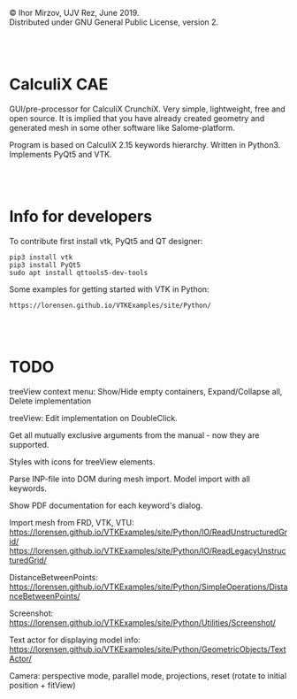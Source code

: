 © Ihor Mirzov, UJV Rez, June 2019.  
Distributed under GNU General Public License, version 2.

<br/><br/>



# CalculiX CAE

GUI/pre-processor for CalculiX CrunchiX. Very simple, lightweight, free and open source. It is implied that you have already created geometry and generated mesh in some other software like Salome-platform.

Program is based on CalculiX 2.15 keywords hierarchy. Written in Python3. Implements PyQt5 and VTK.

<br/><br/>



# Info for developers

To contribute first install vtk, PyQt5 and QT designer:

    pip3 install vtk
    pip3 install PyQt5
    sudo apt install qttools5-dev-tools

Some examples for getting started with VTK in Python:

    https://lorensen.github.io/VTKExamples/site/Python/

<br/><br/>



# TODO

treeView context menu: Show/Hide empty containers, Expand/Collapse all, Delete implementation

treeView: Edit implementation on DoubleClick.

Get all mutually exclusive arguments from the manual - now they are supported.

Styles with icons for treeView elements.

Parse INP-file into DOM during mesh import. Model import with all keywords.

Show PDF documentation for each keyword's dialog.


Import mesh from FRD, VTK, VTU:  
https://lorensen.github.io/VTKExamples/site/Python/IO/ReadUnstructuredGrid/  
https://lorensen.github.io/VTKExamples/site/Python/IO/ReadLegacyUnstructuredGrid/

DistanceBetweenPoints:  
https://lorensen.github.io/VTKExamples/site/Python/SimpleOperations/DistanceBetweenPoints/

Screenshot:  
https://lorensen.github.io/VTKExamples/site/Python/Utilities/Screenshot/

Text actor for displaying model info:  
https://lorensen.github.io/VTKExamples/site/Python/GeometricObjects/TextActor/

Camera: perspective mode, parallel mode, projections, reset (rotate to initial position + fitView)
